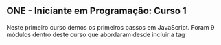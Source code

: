 ## ONE - Iniciante em Programação: Curso 1 
<p>Neste primeiro curso demos os primeiros passos em JavaScript. Foram 9 módulos dentro deste curso que abordaram desde incluir a tag <code><script></code> até a utilização do <code>array</code>. 
<br>O curso "JavaScript e HTML: desenvolva um jogo e pratique lógica de programação" foi aplicado pelo excelente professor Flávio Almeida onde o principal objetivo era desenvolver um jogo de adivinhação. 
<br>Este jogo gera quatro números aleatórios de 1 a 10 e esses números não se repetem. O usuário entra com um número de sua escolha através de um <code>input</code> e confirma clicando em um <code>button</code>.
Em seguida o sistema retorna se ele acertou ou não.

Resultado:

![image](https://user-images.githubusercontent.com/128440501/230450152-6796ef43-8ae9-4aab-b967-66738471a83a.png)

![image](https://user-images.githubusercontent.com/128440501/230450317-2217f8f7-97d1-4d1d-b916-267213682134.png)

Aproveitando que estou estudando HTML no meu curso superior, personalizei o programa utilizado um pouco de <code>CSS</code>.

Resultado Final:

![image](https://user-images.githubusercontent.com/128440501/230451730-8ed207c2-d62e-42f1-af38-14444f8db1b5.png)

A estrutura do código pode ser encontrada na pasta <a href="https://github.com/lucasmoura96/oracle-one-alura-curso1/tree/main/exercicioFinal">exercicioFinal</a>.


